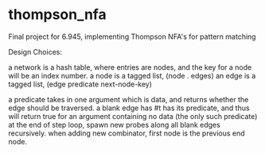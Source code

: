 thompson_nfa
============

Final project for 6.945, implementing Thompson NFA's for pattern matching

Design Choices:

a network is a hash table, where entries are nodes, and the key for a node will be an index number.
a node is a tagged list, (node . edges)
an edge is a tagged list, (edge predicate next-node-key)

a predicate takes in one argument which is data, and returns whether the edge should be traversed.
a blank edge has #t has its predicate, and thus will return true for an argument containing no data (the only such predicate)
at the end of step loop, spawn new probes along all blank edges recursively.
when adding new combinator, first node is the previous end node.
